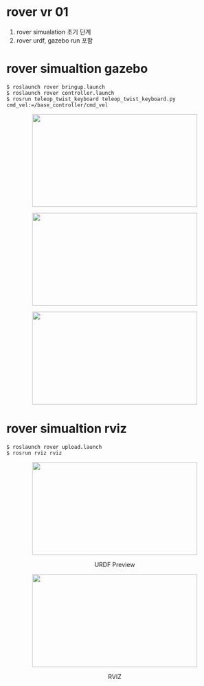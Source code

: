 # rover vr 01
1. rover simualation 초기 단계
2. rover urdf, gazebo run 포함



# rover simualtion gazebo 
    $ roslaunch rover bringup.launch
    $ roslaunch rover controller.launch
    $ rosrun teleop_twist_keyboard teleop_twist_keyboard.py cmd_vel:=/base_controller/cmd_vel
<p align = "center">
<img src="https://github.com/dongjineee/rover/assets/150753899/e7e27682-6da2-4e68-a7bf-0bbe29d424c1" width="384" height="216"/>
</p>
<p align = "center">

</p>
<p align = "center">
<img src="https://github.com/dongjineee/rover/assets/150753899/5bd573f1-2408-4dc1-bdda-831dbc7f8009" width="384" height="216"/>
</p>
<p align = "center">

</p>
<p align = "center">
<img src="https://github.com/dongjineee/rover/assets/150753899/49c7ff94-2350-4871-8276-b43929eb93c5" width="384" height="216"/>
</p>
<p align = "center">

</p>
    
# rover simualtion rviz 
    $ roslaunch rover upload.launch
    $ rosrun rviz rviz
<p align = "center">
<img src="https://github.com/dongjineee/rover/assets/150753899/cb6a03f4-10ba-469b-bd1f-f62b3e90e64b" width="384" height="216"/>
</p>
<p align = "center">
URDF Preview
</p>
<p align = "center">
<img src="https://github.com/dongjineee/rover/assets/150753899/7c316ba2-5ce0-4bf9-8488-8f46a37f432d" width="384" height="216"/>
</p>
<p align = "center">
RVIZ
</p>


